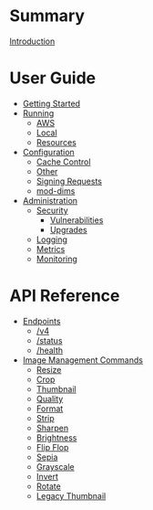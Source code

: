 # Summary

[Introduction](README.md)

# User Guide

- [Getting Started](guide/installation.md)
- [Running](guide/running.md)
    - [AWS](running/aws.md)
    - [Local](running/local.md)
    - [Resources](running/resources.md)
- [Configuration](configuration/index.md)
    - [Cache Control](configuration/cache-control.md)
    - [Other](configuration/other.md)
    - [Signing Requests](configuration/signing.md)
    - [mod-dims](configuration/mod-dims.md)
- [Administration]()
    - [Security]()
        - [Vulnerabilities]()
        - [Upgrades]()
    - [Logging]()
    - [Metrics]()
    - [Monitoring]()

# API Reference

- [Endpoints]()
    - [/v4](endpoints/dims4.md)
    - [/status](endpoints/status.md)
    - [/health](endpoints/health.md)
- [Image Management Commands]()
    - [Resize](operations/resize.md)
    - [Crop](operations/crop.md)
    - [Thumbnail](operations/thumbnail.md)
    - [Quality](operations/quality.md)
    - [Format](operations/format.md)
    - [Strip](operations/strip.md)
    - [Sharpen](operations/sharpen.md)
    - [Brightness](operations/brightness.md)
    - [Flip Flop](operations/flipflop.md)
    - [Sepia](operations/sepia.md)
    - [Grayscale](operations/grayscale.md)
    - [Invert](operations/invert.md)
    - [Rotate](operations/rotate.md)
    - [Legacy Thumbnail](operations/legacy_thumbnail.md)